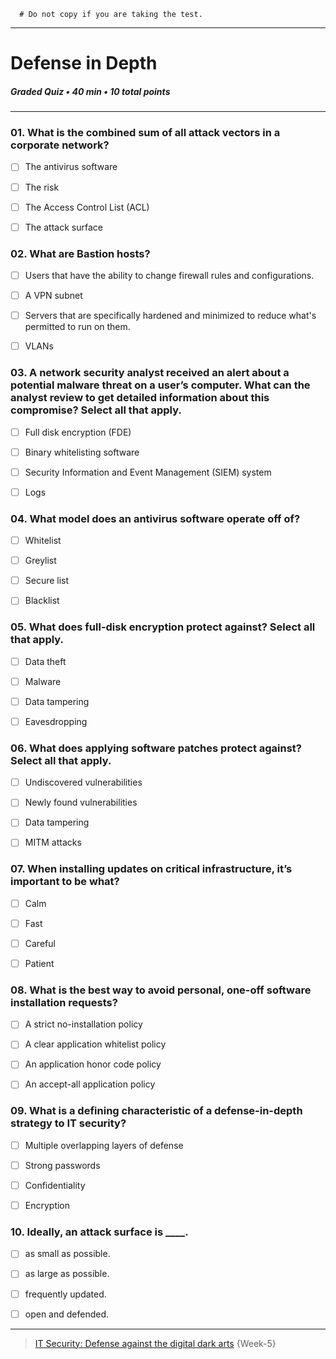 ```
  # Do not copy if you are taking the test.
```
--- 

# Defense in Depth    
##### Graded Quiz • 40 min • 10 total points 
----- 

### 01. What is the combined sum of all attack vectors in a corporate network?     
- [ ] The antivirus software     
- [ ] The risk     
- [ ] The Access Control List (ACL)     
- [ ] The attack surface       


 
### 02. What are Bastion hosts?     
- [ ] Users that have the ability to change firewall rules and configurations.     
- [ ] A VPN subnet     
- [ ] Servers that are specifically hardened and minimized to reduce what's permitted to run on them.     
- [ ] VLANs  



### 03. A network security analyst received an alert about a potential malware threat on a user’s computer. What can the analyst review to get detailed information about this compromise? Select all that apply.     
- [ ] Full disk encryption (FDE)     
- [ ] Binary whitelisting software     
- [ ] Security Information and Event Management (SIEM) system     
- [ ] Logs   



### 04. What model does an antivirus software operate off of?    
- [ ] Whitelist     
- [ ] Greylist    
- [ ] Secure list     
- [ ] Blacklist    



### 05. What does full-disk encryption protect against? Select all that apply.    
- [ ] Data theft    
- [ ] Malware    
- [ ] Data tampering     
- [ ] Eavesdropping     



### 06. What does applying software patches protect against? Select all that apply.      
- [ ] Undiscovered vulnerabilities      
- [ ] Newly found vulnerabilities      
- [ ] Data tampering      
- [ ] MITM attacks     


### 07. When installing updates on critical infrastructure, it’s important to be what?     
- [ ] Calm     
- [ ] Fast     
- [ ] Careful     
- [ ] Patient    



### 08. What is the best way to avoid personal, one-off software installation requests?     
- [ ] A strict no-installation policy     
- [ ] A clear application whitelist policy     
- [ ] An application honor code policy     
- [ ] An accept-all application policy    



### 09. What is a defining characteristic of a defense-in-depth strategy to IT security?      
- [ ] Multiple overlapping layers of defense      
- [ ] Strong passwords      
- [ ] Confidentiality      
- [ ] Encryption    



### 10. Ideally, an attack surface is ____.     
- [ ] as small as possible.       
- [ ] as large as possible.      
- [ ] frequently updated.       
- [ ] open and defended.    


--- 
> [IT Security: Defense against the digital dark arts](https://www.coursera.org/learn/it-security/) {Week-5} 
